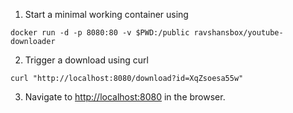 1. Start a minimal working container using

`docker run -d -p 8080:80 -v $PWD:/public ravshansbox/youtube-downloader`

2. Trigger a download using curl

`curl "http://localhost:8080/download?id=XqZsoesa55w"`

3. Navigate to <http://localhost:8080> in the browser.

